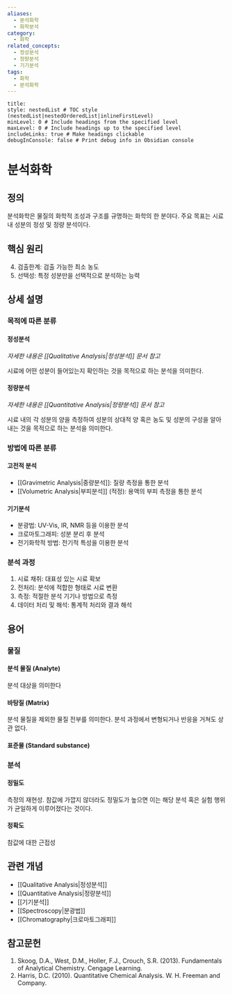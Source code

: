 ```yaml
---
aliases:
  - 분석화학
  - 화학분석
category:
  - 화학
related_concepts:
  - 정성분석
  - 정량분석
  - 기기분석
tags:
  - 화학
  - 분석화학
---
```


```table-of-contents
title: 
style: nestedList # TOC style (nestedList|nestedOrderedList|inlineFirstLevel)
minLevel: 0 # Include headings from the specified level
maxLevel: 0 # Include headings up to the specified level
includeLinks: true # Make headings clickable
debugInConsole: false # Print debug info in Obsidian console
```
# 분석화학

## 정의
분석화학은 물질의 화학적 조성과 구조를 규명하는 화학의 한 분야다. 주요 목표는 시료 내 성분의 정성 및 정량 분석이다.

## 핵심 원리


4. 검출한계: 검출 가능한 최소 농도
5. 선택성: 특정 성분만을 선택적으로 분석하는 능력

## 상세 설명

### 목적에 따른 분류
#### 정성분석
*자세한 내용은 [[Qualitative Analysis|정성분석]] 문서 참고*
  
 시료에 어떤 성분이 들어있는지 확인하는 것을 목적으로 하는 분석을 의미한다.
#### 정량분석
*자세한 내용은 [[Quantitative Analysis|정량분석]] 문서 참고*

시료 내의 각 성분의 양을 측정하여 성분의 상대적 양 혹은 농도 및 성분의 구성을 알아내는 것을 목적으로 하는 분석을 의미한다. 

### 방법에 따른 분류

#### 고전적 분석
   - [[Gravimetric Analysis|중량분석]]: 질량 측정을 통한 분석
   - [[Volumetric Analysis|부피분석]] (적정): 용액의 부피 측정을 통한 분석

#### 기기분석
   - 분광법: UV-Vis, IR, NMR 등을 이용한 분석
   - 크로마토그래피: 성분 분리 후 분석
   - 전기화학적 방법: 전기적 특성을 이용한 분석

### 분석 과정
1. 시료 채취: 대표성 있는 시료 확보
2. 전처리: 분석에 적합한 형태로 시료 변환
3. 측정: 적절한 분석 기기나 방법으로 측정
4. 데이터 처리 및 해석: 통계적 처리와 결과 해석

## 용어
### 물질
#### 분석 물질 (Analyte)
분석 대상을 의미한다
#### 바탕질 (Matrix)
분석 물질을 제외한 물질 전부를 의미한다. 분석 과정에서 변형되거나 반응을 거쳐도 상관 없다. 

#### 표준물 (Standard substance)

### 분석

#### 정밀도

측정의 재현성. 참값에 가깝지 않더라도 정밀도가 높으면 이는 해당 분석 혹은 실험 행위가 균일하게 이루어졌다는 것이다.
#### 정확도

참값에 대한 근접성

## 관련 개념
- [[Qualitative Analysis|정성분석]]
- [[Quantitative Analysis|정량분석]]
- [[기기분석]]
- [[Spectroscopy|분광법]]
- [[Chromatography|크로마토그래피]]

## 참고문헌
1. Skoog, D.A., West, D.M., Holler, F.J., Crouch, S.R. (2013). Fundamentals of Analytical Chemistry. Cengage Learning.
2. Harris, D.C. (2010). Quantitative Chemical Analysis. W. H. Freeman and Company.
